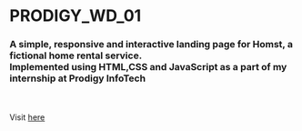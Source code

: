 # PRODIGY_WD_01
<h3> A simple, responsive and interactive landing page for Homst, a fictional home rental service.<br>Implemented using HTML,CSS and JavaScript as a part of my internship at Prodigy InfoTech</h3>
<br>
<br>
Visit <a href="https://homst.vercel.app">here</a>
